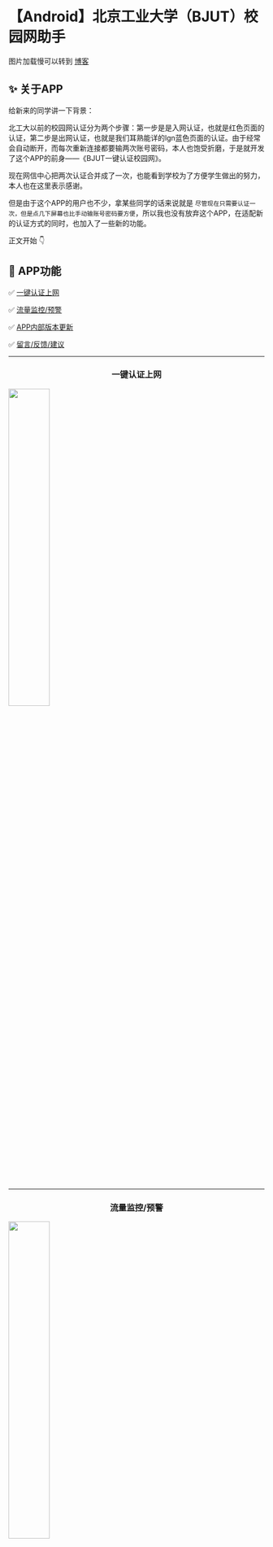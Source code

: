 # 【Android】北京工业大学（BJUT）校园网助手

图片加载慢可以转到 [博客](https://zwhyzzz.top/bjut-net-new/)

## ✨ 关于APP

给新来的同学讲一下背景：

北工大以前的校园网认证分为两个步骤：第一步是是入网认证，也就是红色页面的认证，第二步是出网认证，也就是我们耳熟能详的lgn蓝色页面的认证。由于经常会自动断开，而每次重新连接都要输两次账号密码，本人也饱受折磨，于是就开发了这个APP的前身——《BJUT一键认证校园网》。

现在网信中心把两次认证合并成了一次，也能看到学校为了方便学生做出的努力，本人也在这里表示感谢。

但是由于这个APP的用户也不少，拿某些同学的话来说就是 `尽管现在只需要认证一次，但是点几下屏幕也比手动输账号密码要方便`，所以我也没有放弃这个APP，在适配新的认证方式的同时，也加入了一些新的功能。

正文开始 👇

## 🎄 APP功能

✅  [一键认证上网](#一键认证上网)

✅  [流量监控/预警](#lljk)

✅  [APP内部版本更新](#APP内部版本更新)

✅  [留言/反馈/建议](#ly)

---

### <center>一键认证上网

<img src="https://zwhy-1310134253.cos.ap-beijing.myqcloud.com/bjut_net_new_1.gif" width="40%" height="40%" />

---

### <center><span id=lljk>流量监控/预警</span>

<img src="https://zwhy-1310134253.cos.ap-beijing.myqcloud.com/bjut_net_new_4.jpg" width="40%" height="40%" />

---

### <center>APP内部版本更新

<img src="https://zwhy-1310134253.cos.ap-beijing.myqcloud.com/bjut_net_new_2.gif" width="40%" height="40%" />

---

### <center><span id="ly">留言/反馈/建议</span>

<img src="https://zwhy-1310134253.cos.ap-beijing.myqcloud.com/bjut_net_new_3.gif" width="40%" height="40%" />

## 📢 隐私声明

本APP不会收集任何信息，一切数据皆存储在本地手机设备内，请放心使用 😊

## 🔔 使用方法

### 第一步

连接上校园网WiFi

### 第二步 🆘看这里！此步骤很重要！！

以MIUI为例，等待自动弹出界面后点击右上角的 √

其余机型点击“直接使用此网络”或类似提示

<img src="https://zwhy-1310134253.cos.ap-beijing.myqcloud.com/bjut_net_new_5.jpg" width="40%" height="40%" />

### 第三步

打开软件，输入学号和密码，点击一键认证，会有弹出提醒（见 [一键认证上网](#一键认证上网)）

ps：仅第一次使用需要手动输入，此后会保存上一次的输入记录

## 下载链接

https://wwuw.lanzouj.com/i4n4C16g6yqf

---

## 作者想说

如果觉得好用就点个star⭐吧 （这个真的很重要，球球了 🙏） 

打个赏也可以 （祝老板发财） ❤️

<img src="https://zwhy-1310134253.cos.ap-beijing.myqcloud.com/bjut_net5.jpg" width="50%" height="50%" />
